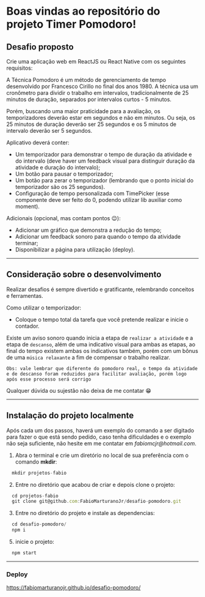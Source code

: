 
# Boas vindas ao repositório do projeto Timer Pomodoro!

## Desafio proposto
Crie uma aplicação web em ReactJS ou React Native com os seguintes requisitos:

A Técnica Pomodoro é um método de gerenciamento de tempo desenvolvido por
Francesco Cirillo no final dos anos 1980. A técnica usa um cronômetro para dividir o
trabalho em intervalos, tradicionalmente de 25 minutos de duração, separados por
intervalos curtos - 5 minutos.

Porém, buscando uma maior praticidade para a avaliação, os temporizadores
deverão estar em segundos e não em minutos. Ou seja, os 25 minutos de duração
deverão ser 25 segundos e os 5 minutos de intervalo deverão ser 5 segundos.

Aplicativo deverá conter:

- Um temporizador para demonstrar o tempo de duração da atividade e do
intervalo (deve haver um feedback visual para distinguir duração da atividade
e duração do intervalo);
- Um botão para pausar o temporizador;
- Um botão para zerar o temporizador (lembrando que o ponto inicial do
temporizador são os 25 segundos).
- Configuração de tempo personalizada com TimePicker (esse componente
deve ser feito do 0, podendo utilizar lib auxiliar como moment).

Adicionais (opcional, mas contam pontos 😉):

- Adicionar um gráfico que demonstra a redução do tempo;
- Adicionar um feedback sonoro para quando o tempo da atividade terminar;
- Disponibilizar a página para utilização (deploy).

---

## Consideração sobre o desenvolvimento

Realizar desafios é sempre divertido e gratificante, relembrando conceitos e ferramentas.

Como utilizar o temporizador:

- Coloque o tempo total da tarefa que você pretende realizar e inicie o contador.

Existe um aviso sonoro quando inicia a etapa de `realizar a atividade` e a etapa de `descanso`, além de uma indicativo visual para ambas as etapas,
ao final do tempo existem ambas os indicativos também, porém com um bônus de uma `música relaxante` a fim de compensar o trabalho realizar.

`Obs: vale lembrar que diferente do pomodoro real, o tempo da atividade e de descanso foram reduzidos para facilitar avaliação, porém logo após esse processo será corrigo`

Qualquer dúvida ou sujestão não deixa de me contatar :grin:

---

## Instalação do projeto localmente

Após cada um dos passos, haverá um exemplo do comando a ser digitado para fazer o que está sendo pedido, caso tenha dificuldades e o exemplo não seja suficiente, não hesite em me contatar em _fabiomcjr@hotmail.com_.

1. Abra o terminal e crie um diretório no local de sua preferência com o comando **mkdir**:
```javascript
  mkdir projetos-fabio
```

2. Entre no diretório que acabou de criar e depois clone o projeto:
```javascript
  cd projetos-fabio
  git clone git@github.com:FabioMarturanoJr/desafio-pomodoro.git
```

3. Entre no diretório do projeto e instale as dependencias:
```javascript
  cd desafio-pomodoro/
  npm i
```

5. inicie o projeto:
```javascript
  npm start
```  
---

### Deploy

  https://fabiomarturanojr.github.io/desafio-pomodoro/
